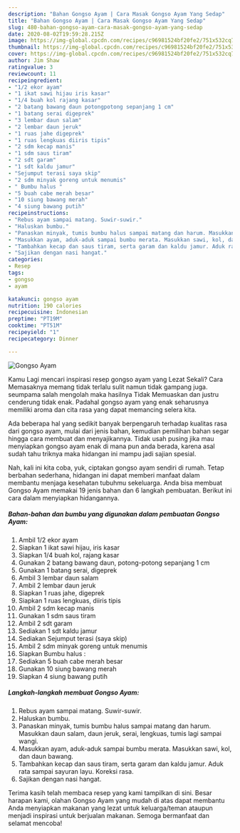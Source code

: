 ```yaml
---
description: "Bahan Gongso Ayam | Cara Masak Gongso Ayam Yang Sedap"
title: "Bahan Gongso Ayam | Cara Masak Gongso Ayam Yang Sedap"
slug: 480-bahan-gongso-ayam-cara-masak-gongso-ayam-yang-sedap
date: 2020-08-02T19:59:28.215Z
image: https://img-global.cpcdn.com/recipes/c96981524bf20fe2/751x532cq70/gongso-ayam-foto-resep-utama.jpg
thumbnail: https://img-global.cpcdn.com/recipes/c96981524bf20fe2/751x532cq70/gongso-ayam-foto-resep-utama.jpg
cover: https://img-global.cpcdn.com/recipes/c96981524bf20fe2/751x532cq70/gongso-ayam-foto-resep-utama.jpg
author: Jim Shaw
ratingvalue: 3
reviewcount: 11
recipeingredient:
- "1/2 ekor ayam"
- "1 ikat sawi hijau iris kasar"
- "1/4 buah kol rajang kasar"
- "2 batang bawang daun potongpotong sepanjang 1 cm"
- "1 batang serai digeprek"
- "3 lembar daun salam"
- "2 lembar daun jeruk"
- "1 ruas jahe digeprek"
- "1 ruas lengkuas diiris tipis"
- "2 sdm kecap manis"
- "1 sdm saus tiram"
- "2 sdt garam"
- "1 sdt kaldu jamur"
- "Sejumput terasi saya skip"
- "2 sdm minyak goreng untuk menumis"
- " Bumbu halus "
- "5 buah cabe merah besar"
- "10 siung bawang merah"
- "4 siung bawang putih"
recipeinstructions:
- "Rebus ayam sampai matang. Suwir-suwir."
- "Haluskan bumbu."
- "Panaskan minyak, tumis bumbu halus sampai matang dan harum. Masukkan daun salam, daun jeruk, serai, lengkuas, tumis lagi sampai wangi."
- "Masukkan ayam, aduk-aduk sampai bumbu merata. Masukkan sawi, kol, dan daun bawang."
- "Tambahkan kecap dan saus tiram, serta garam dan kaldu jamur. Aduk rata sampai sayuran layu. Koreksi rasa."
- "Sajikan dengan nasi hangat."
categories:
- Resep
tags:
- gongso
- ayam

katakunci: gongso ayam 
nutrition: 190 calories
recipecuisine: Indonesian
preptime: "PT19M"
cooktime: "PT51M"
recipeyield: "1"
recipecategory: Dinner

---
```



![Gongso Ayam](https://img-global.cpcdn.com/recipes/c96981524bf20fe2/751x532cq70/gongso-ayam-foto-resep-utama.jpg)

Kamu Lagi mencari inspirasi resep gongso ayam yang Lezat Sekali? Cara Memasaknya memang tidak terlalu sulit namun tidak gampang juga. seumpama salah mengolah maka hasilnya Tidak Memuaskan dan justru cenderung tidak enak. Padahal gongso ayam yang enak seharusnya memiliki aroma dan cita rasa yang dapat memancing selera kita.



Ada beberapa hal yang sedikit banyak berpengaruh terhadap kualitas rasa dari gongso ayam, mulai dari jenis bahan, kemudian pemilihan bahan segar hingga cara membuat dan menyajikannya. Tidak usah pusing jika mau menyiapkan gongso ayam enak di mana pun anda berada, karena asal sudah tahu triknya maka hidangan ini mampu jadi sajian spesial.


Nah, kali ini kita coba, yuk, ciptakan gongso ayam sendiri di rumah. Tetap berbahan sederhana, hidangan ini dapat memberi manfaat dalam membantu menjaga kesehatan tubuhmu sekeluarga. Anda bisa membuat Gongso Ayam memakai 19 jenis bahan dan 6 langkah pembuatan. Berikut ini cara dalam menyiapkan hidangannya.

<!--inarticleads1-->

##### Bahan-bahan dan bumbu yang digunakan dalam pembuatan Gongso Ayam:

1. Ambil 1/2 ekor ayam
1. Siapkan 1 ikat sawi hijau, iris kasar
1. Siapkan 1/4 buah kol, rajang kasar
1. Gunakan 2 batang bawang daun, potong-potong sepanjang 1 cm
1. Gunakan 1 batang serai, digeprek
1. Ambil 3 lembar daun salam
1. Ambil 2 lembar daun jeruk
1. Siapkan 1 ruas jahe, digeprek
1. Siapkan 1 ruas lengkuas, diiris tipis
1. Ambil 2 sdm kecap manis
1. Gunakan 1 sdm saus tiram
1. Ambil 2 sdt garam
1. Sediakan 1 sdt kaldu jamur
1. Sediakan Sejumput terasi (saya skip)
1. Ambil 2 sdm minyak goreng untuk menumis
1. Siapkan  Bumbu halus :
1. Sediakan 5 buah cabe merah besar
1. Gunakan 10 siung bawang merah
1. Siapkan 4 siung bawang putih




<!--inarticleads2-->

##### Langkah-langkah membuat Gongso Ayam:

1. Rebus ayam sampai matang. Suwir-suwir.
1. Haluskan bumbu.
1. Panaskan minyak, tumis bumbu halus sampai matang dan harum. Masukkan daun salam, daun jeruk, serai, lengkuas, tumis lagi sampai wangi.
1. Masukkan ayam, aduk-aduk sampai bumbu merata. Masukkan sawi, kol, dan daun bawang.
1. Tambahkan kecap dan saus tiram, serta garam dan kaldu jamur. Aduk rata sampai sayuran layu. Koreksi rasa.
1. Sajikan dengan nasi hangat.




Terima kasih telah membaca resep yang kami tampilkan di sini. Besar harapan kami, olahan Gongso Ayam yang mudah di atas dapat membantu Anda menyiapkan makanan yang lezat untuk keluarga/teman ataupun menjadi inspirasi untuk berjualan makanan. Semoga bermanfaat dan selamat mencoba!
